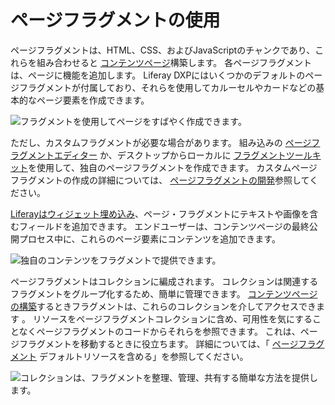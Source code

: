 # ページフラグメントの使用

ページフラグメントは、HTML、CSS、およびJavaScriptのチャンクであり、これらを組み合わせると [コンテンツページ](../../creating-pages/building-and-managing-content-pages/content-pages-overview.md)構築します。 各ページフラグメントは、ページに機能を追加します。 Liferay DXPにはいくつかのデフォルトのページフラグメントが付属しており、それらを使用してカルーセルやカードなどの基本的なページ要素を作成できます。

![フラグメントを使用してページをすばやく作成できます。](./using-page-fragments/images/01.png)

ただし、カスタムフラグメントが必要な場合があります。 組み込みの [ページフラグメントエディター](../../developer-guide/developing-page-fragments/reference/page-fragment-editor-interface-reference.md) か、デスクトップからローカルに [フラグメントツールキット](../../developer-guide/developing-page-fragments/developing-page-fragments-with-the-fragments-toolkit.md)を使用して、独自のページフラグメントを作成できます。 カスタムページフラグメントの作成の詳細については、 [ページフラグメントの開発](../../developer-guide/developing-page-fragments/developing-fragments-intro.md)参照してください。

[Liferayはウィジェット埋め込み](../../developer-guide/developing-page-fragments/reference/fragment-specific-tags-reference.md#including-widgets-within-a-fragment)、ページ・フラグメントにテキストや画像を含むフィールドを追加できます。 エンドユーザーは、コンテンツページの最終公開プロセス中に、これらのページ要素にコンテンツを追加できます。

![独自のコンテンツをフラグメントで提供できます。](./using-page-fragments/images/02.png)

ページフラグメントはコレクションに編成されます。 コレクションは関連するフラグメントをグループ化するため、簡単に管理できます。 [コンテンツページの構築](../../creating-pages/building-and-managing-content-pages/building-content-pages.md)するときフラグメントは、これらのコレクションを介してアクセスできます 。 リソースをページフラグメントコレクションに含め、可用性を気にすることなくページフラグメントのコードからそれらを参照できます。 これは、ページフラグメントを移動するときに役立ちます。 詳細については、「 [ページフラグメント](../../developer-guide/developing-page-fragments/including-default-resources-with-fragments.md) デフォルトリソースを含める」を参照してください。

![コレクションは、フラグメントを整理、管理、共有する簡単な方法を提供します。](./using-page-fragments/images/03.png)

